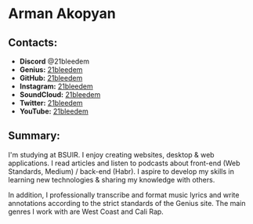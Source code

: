 # Arman Akopyan

## Contacts:
* **Discord** @21bleedem
* **Genius:** [21bleedem](https://genius.com/21bleedem)
* **GitHub:** [21bleedem](https://github.com/21bleedem)
* **Instagram:** [21bleedem](https://instagram.com/21bleedem)
* **SoundCloud:** [21bleedem](https://soundcloud.com/21bleedem)
* **Twitter:** [21bleedem](https://twitter.com/21bleedem)
* **YouTube:** [21bleedem](https://youtube.com/c/21bleedem?sub_confirmation=1)

## Summary:
I'm studying at BSUIR. I enjoy creating websites, desktop & web applications. I read articles and listen to podcasts about front-end (Web Standards, Medium) / back-end (Habr). I aspire to develop my skills in learning new technologies & sharing my knowledge with others.

In addition, I professionally transcribe and format music lyrics and write annotations according to the strict standards of the Genius site. The main genres I work with are West Coast and Cali Rap.
